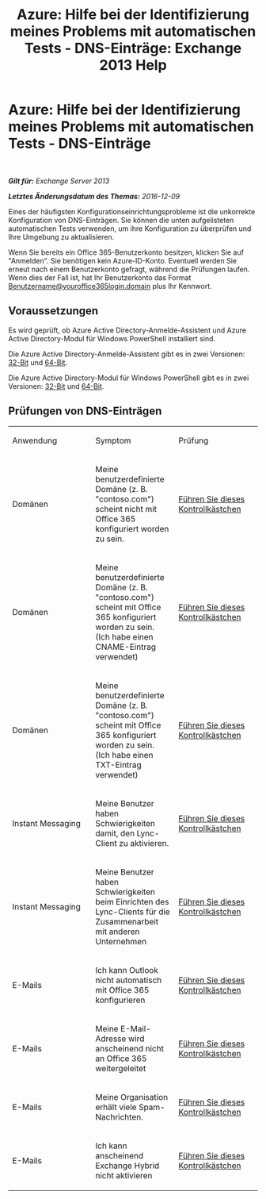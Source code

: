 ﻿---
title: 'Azure: Hilfe bei der Identifizierung meines Problems mit automatischen Tests - DNS-Einträge: Exchange 2013 Help'
TOCTitle: 'Azure: Hilfe bei der Identifizierung meines Problems mit automatischen Tests - DNS-Einträge'
ms:assetid: 1ef42cde-4df4-401a-b8f2-494630996ca8
ms:mtpsurl: https://technet.microsoft.com/de-de/library/Dn793619(v=EXCHG.150)
ms:contentKeyID: 62629985
ms.date: 05/22/2018
mtps_version: v=EXCHG.150
ms.translationtype: MT
---

# Azure: Hilfe bei der Identifizierung meines Problems mit automatischen Tests - DNS-Einträge

 

_**Gilt für:** Exchange Server 2013_

_**Letztes Änderungsdatum des Themas:** 2016-12-09_

Eines der häufigsten Konfigurationseinrichtungsprobleme ist die unkorrekte Konfiguration von DNS-Einträgen. Sie können die unten aufgelisteten automatischen Tests verwenden, um ihre Konfiguration zu überprüfen und Ihre Umgebung zu aktualisieren.

Wenn Sie bereits ein Office 365-Benutzerkonto besitzen, klicken Sie auf "Anmelden". Sie benötigen kein Azure-ID-Konto. Eventuell werden Sie erneut nach einem Benutzerkonto gefragt, während die Prüfungen laufen. Wenn dies der Fall ist, hat Ihr Benutzerkonto das Format Benutzername@youroffice365login.domain plus Ihr Kennwort.

## Voraussetzungen

Es wird geprüft, ob Azure Active Directory-Anmelde-Assistent und Azure Active Directory-Modul für Windows PowerShell installiert sind.

Die Azure Active Directory-Anmelde-Assistent gibt es in zwei Versionen: [32-Bit](https://go.microsoft.com/fwlink/?linkid=286261) und [64-Bit](https://go.microsoft.com/fwlink/?linkid=286262).

Die Azure Active Directory-Modul für Windows PowerShell gibt es in zwei Versionen: [32-Bit](https://go.microsoft.com/fwlink/?linkid=286258) und [64-Bit](https://go.microsoft.com/fwlink/?linkid=286259).

## Prüfungen von DNS-Einträgen


<table>
<colgroup>
<col style="width: 33%" />
<col style="width: 33%" />
<col style="width: 33%" />
</colgroup>
<tbody>
<tr class="odd">
<td><p>Anwendung</p></td>
<td><p>Symptom</p></td>
<td><p>Prüfung</p></td>
</tr>
<tr class="even">
<td><p>Domänen</p></td>
<td><p>Meine benutzerdefinierte Domäne (z. B. &quot;contoso.com&quot;) scheint nicht mit Office 365 konfiguriert worden zu sein.</p></td>
<td><p><a href="https://go.microsoft.com/?linkid=9834905">Führen Sie dieses Kontrollkästchen</a></p></td>
</tr>
<tr class="odd">
<td><p>Domänen</p></td>
<td><p>Meine benutzerdefinierte Domäne (z. B. &quot;contoso.com&quot;) scheint mit Office 365 konfiguriert worden zu sein. (Ich habe einen CNAME-Eintrag verwendet)</p></td>
<td><p><a href="https://go.microsoft.com/?linkid=9834905">Führen Sie dieses Kontrollkästchen</a></p></td>
</tr>
<tr class="even">
<td><p>Domänen</p></td>
<td><p>Meine benutzerdefinierte Domäne (z. B. &quot;contoso.com&quot;) scheint mit Office 365 konfiguriert worden zu sein. (Ich habe einen TXT-Eintrag verwendet)</p></td>
<td><p><a href="https://go.microsoft.com/?linkid=9834905">Führen Sie dieses Kontrollkästchen</a></p></td>
</tr>
<tr class="odd">
<td><p>Instant Messaging</p></td>
<td><p>Meine Benutzer haben Schwierigkeiten damit, den Lync-Client zu aktivieren.</p></td>
<td><p><a href="https://go.microsoft.com/?linkid=9834901">Führen Sie dieses Kontrollkästchen</a></p></td>
</tr>
<tr class="even">
<td><p>Instant Messaging</p></td>
<td><p>Meine Benutzer haben Schwierigkeiten beim Einrichten des Lync-Clients für die Zusammenarbeit mit anderen Unternehmen</p></td>
<td><p><a href="https://go.microsoft.com/?linkid=9834902">Führen Sie dieses Kontrollkästchen</a></p></td>
</tr>
<tr class="odd">
<td><p>E-Mails</p></td>
<td><p>Ich kann Outlook nicht automatisch mit Office 365 konfigurieren</p></td>
<td><p><a href="https://go.microsoft.com/?linkid=9834897">Führen Sie dieses Kontrollkästchen</a></p></td>
</tr>
<tr class="even">
<td><p>E-Mails</p></td>
<td><p>Meine E-Mail-Adresse wird anscheinend nicht an Office 365 weitergeleitet</p></td>
<td><p><a href="https://go.microsoft.com/?linkid=9834898">Führen Sie dieses Kontrollkästchen</a></p></td>
</tr>
<tr class="odd">
<td><p>E-Mails</p></td>
<td><p>Meine Organisation erhält viele Spam-Nachrichten.</p></td>
<td><p><a href="https://go.microsoft.com/?linkid=9834903">Führen Sie dieses Kontrollkästchen</a></p></td>
</tr>
<tr class="even">
<td><p>E-Mails</p></td>
<td><p>Ich kann anscheinend Exchange Hybrid nicht aktivieren</p></td>
<td><p><a href="https://go.microsoft.com/?linkid=9834904">Führen Sie dieses Kontrollkästchen</a></p></td>
</tr>
</tbody>
</table>


